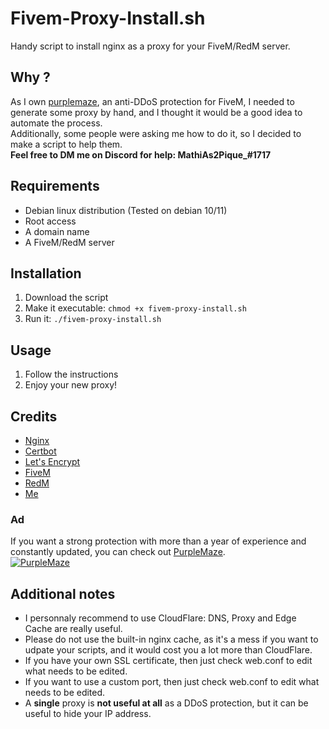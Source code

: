 # Fivem-Proxy-Install.sh
Handy script to install nginx as a proxy for your FiveM/RedM server.

## Why ?
As I own [purplemaze](https://purplemaze.net), an anti-DDoS protection for FiveM, I needed to generate some proxy by hand, and I thought it would be a good idea to automate the process.  
Additionally, some people were asking me how to do it, so I decided to make a script to help them.  
**Feel free to DM me on Discord for help: MathiAs2Pique_#1717**  

## Requirements
- Debian linux distribution (Tested on debian 10/11)
- Root access
- A domain name
- A FiveM/RedM server

## Installation
1. Download the script
2. Make it executable: `chmod +x fivem-proxy-install.sh`
3. Run it: `./fivem-proxy-install.sh`

## Usage
1. Follow the instructions
2. Enjoy your new proxy!

## Credits
- [Nginx](https://nginx.org/)
- [Certbot](https://certbot.eff.org/)
- [Let's Encrypt](https://letsencrypt.org/)
- [FiveM](https://fivem.net/)
- [RedM](https://redm.gg/)
- [Me](https://github.com/MathiAs2Pique)

### Ad

If you want a strong protection with more than a year of experience and constantly updated, you can check out [PurpleMaze](https://purplemaze.net).  
[![PurpleMaze](https://cdn.discordapp.com/attachments/859400057564561408/1092897682344923249/purplemazeLogo.png)](https://discord.gg/RThBYA5fAD)

## Additional notes
- I personnaly recommend to use CloudFlare: DNS, Proxy and Edge Cache are really useful.
- Please do not use the built-in nginx cache, as it's a mess if you want to udpate your scripts, and it would cost you a lot more than CloudFlare.
- If you have your own SSL certificate, then just check web.conf to edit what needs to be edited.
- If you want to use a custom port, then just check web.conf to edit what needs to be edited.
- A **single** proxy is **not useful at all** as a DDoS protection, but it can be useful to hide your IP address.
